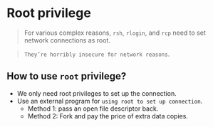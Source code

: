 # Root privilege

> For various complex reasons, `rsh`, `rlogin`, and `rcp` need to set network connections as root. 

> `They’re horribly insecure for network reasons`.

## How to use `root` privilege?
* We only need root privileges to set up the connection.
* Use an external program for `using root to set up connection`.
    * Method 1: pass an open file descriptor back.
    * Method 2: Fork and pay the price of extra data copies.